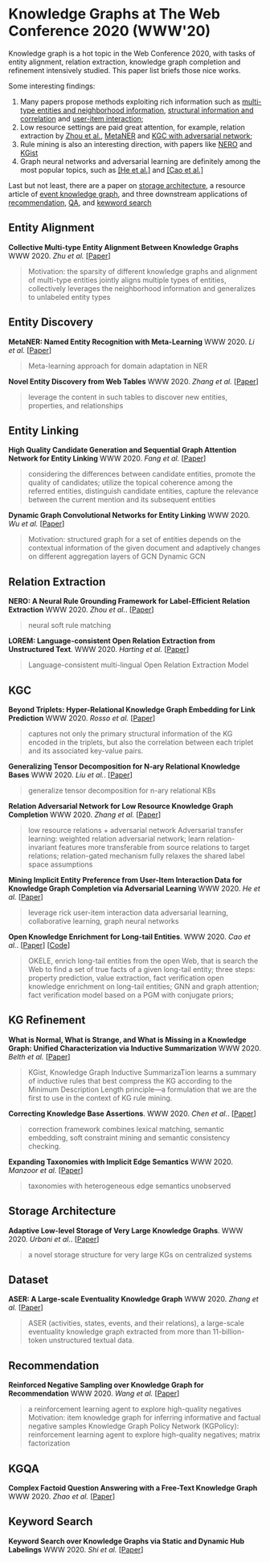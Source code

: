 # Knowledge Graphs at The Web Conference 2020 (WWW'20)

Knowledge graph is a hot topic in the Web Conference 2020, with tasks of entity alignment, relation extraction, knowledge graph completion and refinement intensively studied. 
This paper list briefs those nice works. 

Some interesting findings: 
1) Many papers propose methods exploiting rich information such as [multi-type entities and neighborhood information](https://dl.acm.org/doi/abs/10.1145/3366423.3380289), [structural information and correlation](https://dl.acm.org/doi/abs/10.1145/3366423.3380257) and [user-item interaction](https://dl.acm.org/doi/abs/10.1145/3366423.3380155);
2) Low resource settings are paid great attention, for example, relation extraction by [Zhou et al.](https://dl.acm.org/doi/abs/10.1145/3366423.3380282), [MetaNER](https://dl.acm.org/doi/abs/10.1145/3366423.3380127) and [KGC with adversarial network](https://dl.acm.org/doi/abs/10.1145/3366423.3380089);
3) Rule mining is also an interesting direction, with papers like [NERO](https://dl.acm.org/doi/abs/10.1145/3366423.3380282) and [KGist](https://dl.acm.org/doi/abs/10.1145/3366423.3380189)
4) Graph neural networks and adversarial learning are definitely among the most popular topics, such as [[He et al.]](https://dl.acm.org/doi/abs/10.1145/3366423.3380155) and [[Cao et al.]](https://arxiv.org/pdf/2002.06397.pdf)

Last but not least, there are a paper on [storage architecture](https://dl.acm.org/doi/abs/10.1145/3366423.3380246), a resource article of [event knowledge graph](https://dl.acm.org/doi/abs/10.1145/3366423.3380107), and three downstream applications of [recommendation](https://dl.acm.org/doi/abs/10.1145/3366423.3380098), [QA](https://dl.acm.org/doi/abs/10.1145/3366423.3380197), and [kewword search](https://dl.acm.org/doi/abs/10.1145/3366423.3380110)

## Entity Alignment
__Collective Multi-type Entity Alignment Between Knowledge Graphs__
WWW 2020. _Zhu et al._ [[Paper](https://dl.acm.org/doi/abs/10.1145/3366423.3380289)]
> Motivation: the sparsity of different knowledge graphs and alignment of multi-type entities 
> jointly aligns multiple types of entities, collectively leverages the neighborhood information and generalizes to unlabeled entity types

## Entity Discovery
__MetaNER: Named Entity Recognition with Meta-Learning__
WWW 2020. _Li et al._ [[Paper](https://dl.acm.org/doi/abs/10.1145/3366423.3380127)]
> Meta-learning approach for domain adaptation in NER

__Novel Entity Discovery from Web Tables__
WWW 2020. _Zhang et al._ [[Paper](https://dl.acm.org/doi/abs/10.1145/3366423.3380205)]
> leverage the content in such tables to discover new entities, properties, and relationships


## Entity Linking
__High Quality Candidate Generation and Sequential Graph Attention Network for Entity Linking__
WWW 2020. _Fang et al._ [[Paper](https://dl.acm.org/doi/abs/10.1145/3366423.3380146)]
> considering the differences between candidate entities, promote the quality of candidates; utilize the topical coherence among the referred entities, distinguish candidate entities, capture the relevance between the current mention and its subsequent entities

__Dynamic Graph Convolutional Networks for Entity Linking__
WWW 2020. _Wu et al._ [[Paper](https://dl.acm.org/doi/abs/10.1145/3366423.3380192)]
> Motivation: structured graph for a set of entities depends on the contextual information of the given document and adaptively changes on different aggregation layers of GCN
> Dynamic GCN

## Relation Extraction
__NERO: A Neural Rule Grounding Framework for Label-Efficient Relation Extraction__
WWW 2020. _Zhou et al._. [[Paper](https://dl.acm.org/doi/abs/10.1145/3366423.3380282)]
> neural soft rule matching

__LOREM: Language-consistent Open Relation Extraction from Unstructured Text__. 
WWW 2020. _Harting et al._ [[Paper](https://dl.acm.org/doi/abs/10.1145/3366423.3380252)]
> Language-consistent multi-lingual Open Relation Extraction Model

## KGC
__Beyond Triplets: Hyper-Relational Knowledge Graph Embedding for Link Prediction__
WWW 2020. _Rosso et al._ [[Paper](https://dl.acm.org/doi/abs/10.1145/3366423.3380257)]
> captures not only the primary structural information of the KG encoded in the triplets, but also the correlation between each triplet and its associated key-value pairs.

__Generalizing Tensor Decomposition for N-ary Relational Knowledge Bases__
WWW 2020. _Liu et al._. [[Paper](https://dl.acm.org/doi/abs/10.1145/3366423.3380188)]
> generalize tensor decomposition for n-ary relational KBs


__Relation Adversarial Network for Low Resource Knowledge Graph Completion__
WWW 2020. _Zhang et al._ [[Paper](https://dl.acm.org/doi/abs/10.1145/3366423.3380089)] 
> low resource relations + adversarial network 
> Adversarial transfer learning: weighted relation adversarial network; learn relation-invariant features more transferable from source relations to target relations; relation-gated mechanism fully relaxes the shared label space assumptions


__Mining Implicit Entity Preference from User-Item Interaction Data for Knowledge Graph Completion via Adversarial Learning__
WWW 2020. _He et al._ [[Paper](https://dl.acm.org/doi/abs/10.1145/3366423.3380155)]
> leverage rick user-item interaction data
> adversarial learning, collaborative learning, graph neural networks

__Open Knowledge Enrichment for Long-tail Entities__.
WWW 2020. _Cao et al._. 
[[Paper](https://arxiv.org/pdf/2002.06397.pdf)] [[Code](https://github.com/nju-websoft/OKELE/)]
> OKELE, enrich long-tail entities from the open Web, that is search the Web to find a set of true facts of a given long-tail entity; 
> three steps: property prediction, value extraction, fact verification
> open knowledge enrichment on long-tail entities; GNN and graph attention; fact verification model based on a  PGM with conjugate priors; 

## KG Refinement 
__What is Normal, What is Strange, and What is Missing in a Knowledge Graph: Unified Characterization via Inductive Summarization__
WWW 2020. _Belth et al._ [[Paper](https://dl.acm.org/doi/abs/10.1145/3366423.3380189)]
> KGist, Knowledge Graph Inductive SummarizaTion
> learns a summary of inductive rules that best compress the KG according to the Minimum Description Length principle—a formulation that we are the first to use in the context of KG rule mining.


__Correcting Knowledge Base Assertions__.
WWW 2020. _Chen et al._. [[Paper](https://dl.acm.org/doi/abs/10.1145/3366423.3380226)]
> correction framework combines lexical matching, semantic embedding, soft constraint mining and semantic consistency checking.


__Expanding Taxonomies with Implicit Edge Semantics__
WWW 2020. _Manzoor et al._ [[Paper](https://dl.acm.org/doi/abs/10.1145/3366423.3380271)]
> taxonomies with heterogeneous edge semantics unobserved

## Storage Architecture 
__Adaptive Low-level Storage of Very Large Knowledge Graphs__.
WWW 2020. _Urbani et al._. [[Paper](https://dl.acm.org/doi/abs/10.1145/3366423.3380246)]
> a novel storage structure for very large KGs on centralized systems


## Dataset
__ASER: A Large-scale Eventuality Knowledge Graph__
WWW 2020. _Zhang et al._ [[Paper](https://dl.acm.org/doi/abs/10.1145/3366423.3380107)]
> ASER (activities, states, events, and their relations), a large-scale eventuality knowledge graph extracted from more than 11-billion-token unstructured textual data. 


## Recommendation
__Reinforced Negative Sampling over Knowledge Graph for Recommendation__
WWW 2020. _Wang et al._ [[Paper](https://dl.acm.org/doi/abs/10.1145/3366423.3380098)]
> a reinforcement learning agent to explore high-quality negatives
> Motivation: item knowledge graph for inferring informative and factual negative samples
> Knowledge Graph Policy Network (KGPolicy): reinforcement learning agent to explore high-quality negatives; matrix factorization 


## KGQA
__Complex Factoid Question Answering with a Free-Text Knowledge Graph__ 
WWW 2020. _Zhao et al._ [[Paper](https://dl.acm.org/doi/abs/10.1145/3366423.3380197)]


## Keyword Search
__Keyword Search over Knowledge Graphs via Static and Dynamic Hub Labelings__
WWW 2020. _Shi et al._ [[Paper](https://dl.acm.org/doi/abs/10.1145/3366423.3380110)]
